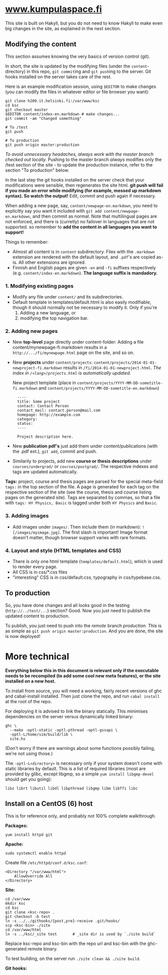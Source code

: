 
# www.kumpulaspace.fi

This site is built on Hakyll, but you do not need to know Hakyll to make even
big changes in the site, as explained in the next section.

## Modifying the content

This section assumes knowing the very basics of version control (git).

In short, the site is updated by the modifying files (under the
`content`-directory) in this repo, `git commit`ing and `git push`ing to the
server. Git hooks installed on the server takes care of the rest.

Here is an example modification session, using `$EDITOR` to make changes (you
can modify the files in whatever editor or file browser you want):

    git clone h209.it.helsinki.fi:/var/www/ksc
    cd ksc
    git checkout master
    $EDITOR content/index-en.markdown # make changes...
    git commit -am "Changed something"

    # To /test
    git push

    # To production
    git push origin master:production


*To avoid unnecessary headaches, always work with the master branch checked out
locally.* Pushing to the master branch *always* modifies only the /test section
of the site - to update the production instance, refer to the section "To
production" below.

In the last step the git hooks installed on the server check that your
modifications were sensible, then regenerates the site html. **git push will
fail if you made an error while modifying (for example, messed up markdown
syntax). So watch the output!** Edit, commit and push again if necessary.

When adding a new page, say, `content/newpage-en.markdown`, you need to
explicitly say you want it included with `git add content/newpage-en.markdown`,
and then commit as normal. Note that multilingual pages are not enforced, and
there is (curretly) no failover in languages that are not supported. so remember
to **add the content in all languages you want to support!**

Things to remember:

- Almost all content is in `content` subdirectory. Files with the `.markdown`
  extension are rendered with the default layout, and `.pdf`'s are copied as-is.
  All other extensions are ignored.
- Finnish and English pages are given `-en` and `-fi` suffixes respectively (e.g.
  `content/index-en.markdown`). **The language suffix is mandadory.**

### 1. Modifying existing pages

- Modify any file under `content/` and its subdirectories.
- Default template in templates/default.html is also easily modifiable, though it
  should normally not be necessary to modify it. Only if you're
  1. Adding a new language, or
  2. modifying the top navigation bar.

### 2. Adding new pages

- New **top-level** page directly under content-folder:
  Adding a file content/mynewpage-fi.markdown results in a
  `http://.../fi/mynewpage.html` page on the site, and so on.
- New **projects** under `content/projects`:
  `content/projects/2014-01-01-newproject-fi.markdown` results in
  `/fi/2014-01-01-newproject.html`. *The index in `/<lang>/projects.html` is
  automatically updated.*
    
  New project template (place in
  `content/projects/YYYY-MM-DD-sometitle-fi.markdown` and
  `content/projects/YYYY-MM-DD-sometitle-en.markdown`)

        ----
        title: Some project
        contact: Contact Person
        contact_mail: contact.person@mail.com
        homepage: http://example.com
        category:
        status:
        ----

        Project description here.

- New **publication pdf's** just add them under content/publications (with the
  .pdf ext.), `git add`, commit and push.

- Similarily to projects, add new **course or thesis descriptions** under
  `courses/undergrad/` or `courses/postgrad/`. The respective indexes and tags
  are updated automatically.

**Tags:** project, course and thesis pages are parsed for the special meta-field
`tags:` in the top section of the file. A page is generated for each tag on the
respective section of the site (see the course, thesis and course listing pages
on the generated site). Tags are separated by commas, so that a file with `tags:
HY Physics, Basic` is tagged under both `HY Physics` and `Basic`.

### 3. Adding images

- Add images under `images/`. Then include them (in markdown):
  `![/images/myimage.jpg]`. The first slash is important! Image format doesn't
  matter, though browser support varies with rare formats.

### 4. Layout and style (HTML templates and CSS)

- There is only one html template (`templates/default.html`), which is used to
  render every page.
- All CSS is in css/*.css files
- "interesting" CSS is in css/default.css, typography in css/typebase.css.

## To production

So, you have done changes and all looks good in the testing
(`http://../test/...`) section? Good. Now you just need to publish the updated
content to production.

To publish, you just need to push into the *remote* branch *production*.
This is as simple as `git push origin master:production`. And you are done, the
site is now deployed!

# More technical

**Everything below this in this document is relevant only if the executable
needs to be recompiled (to add some cool new meta features), or the site
installed on a new host.**

To install from source, you will need a working, fairly recent versions of ghc
and cabal-install installed. Then just clone the repo, and run `cabal install`
at the root of the repo.

For deploying it is advised to link the binary statically. This minimises
dependencies on the server versus dynamically linked binary:

    ghc \
      --make -optl-static -optl-pthread -optl-gssapi \
      -optl-L/home/sim/build/lib \
      site.hs

(Don't worry if there are warnings about some functions possibly failing, we're
not using those.)

The `-optl-L<directory>` is necessary only if your system doesn't come with
static libraries by default. This is a list of required libraries (most are
provided by glibc, except libgmp, so a simple `yum install libgmp-devel` should
get you going):

    libz librt libutil libdl libpthread libgmp libm libffi libc


## Install on a CentOS (6) host

This is for reference only, and probably not 100% complete walkthrough.

**Packages:**

    yum install httpd git

**Apache:**

    sudo systemctl enable httpd

Create file `/etc/httpd/conf.d/ksc.conf`:

    <Directory "/var/www/html">
        AllowOverride All
    </Directory>

**Site:**

    cd /var/www
    mkdir ksc
    cd ksc
    git clone <ksc-repo> .
    git checkout -b test
    ln -s ../../githooks/{post,pre}-receive .git/hooks/
    scp <ksc-bin> ./site
    cd /var/www/html
    ln -s ../ksc/_site test       # _site dir is used by `./site build`

Replace ksc-repo and ksc-bin with the repo url and ksc-bin with the
ghc-generated remote binary.

To test building, on the server run `./site clean && ./site build`.

**Git hooks:**


